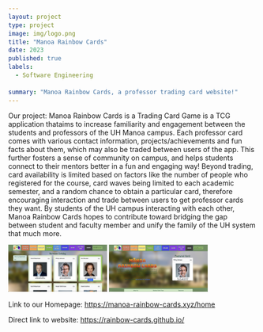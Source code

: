 ```yaml
---
layout: project
type: project
image: img/logo.png
title: "Manoa Rainbow Cards"
date: 2023
published: true
labels:
  - Software Engineering
    
summary: "Manoa Rainbow Cards, a professor trading card website!"
---
```


Our project: 
Manoa Rainbow Cards is a Trading Card Game is a TCG application thataims to increase familiarity and engagement between the students and professors of the UH Manoa campus. Each professor card comes with various contact information, projects/achievements and fun facts about them, which may also be traded between users of the app. This further fosters a sense of community on campus, and helps students connect to their mentors better in a fun and engaging way! Beyond trading, card availability is limited based on factors like the number of people who registered for the course, card waves being limited to each academic semester, and a random chance to obtain a particular card, therefore encouraging interaction and trade between users to get professor cards they want. By students of the UH campus interacting with each other, Manoa Rainbow Cards hopes to contribute toward bridging the gap between student and faculty member and unify the family of the UH system that much more.


<img width="200px" src="../img/m2.png" >

<img width="200px" src="../img/homepage.png" >

Link to our Homepage: 
https://manoa-rainbow-cards.xyz/home

Direct link to website: 
https://rainbow-cards.github.io/
